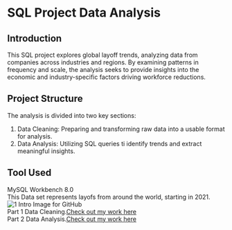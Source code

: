# SQL Project Data Analysis
 
## Introduction
This SQL project explores global layoff trends, analyzing data from companies across industries and regions. 
By examining patterns in frequency and scale, the analysis seeks to provide insights into the economic and industry-specific factors driving workforce reductions.  
## Project Structure  
The analysis is divided into two key sections:
1. Data Cleaning: Preparing and transforming raw data into a usable format for analysis.
2. Data Analysis: Utilizing SQL queries ti identify trends and extract meaningful insights.
## Tool Used  
MySQL Workbench 8.0  
This Data set represents layofs from around the world, starting in 2021.
![1 Intro Image for GitHub](https://github.com/user-attachments/assets/00612d05-bd16-4dbc-ad4b-fbce3b474675)  
Part 1 Data Cleaning.[Check out my work here](https://github.com/Mnord444/SQL_Project_Data_Analytics/tree/main/Data%20Cleaning%20Project)  
Part 2 Data Analysis.[Check out my work here](https://github.com/Mnord444/SQL_Project_Data_Analytics/tree/main/Data%20Analysis%20Project)

